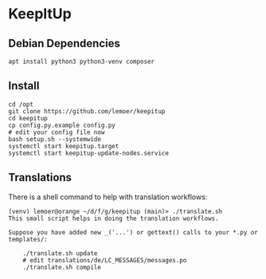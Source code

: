 # KeepItUp

## Debian Dependencies

``` shell
apt install python3 python3-venv composer
```

## Install

``` shell
cd /opt
git clone https://github.com/lemoer/keepitup
cd keepitup
cp config.py.example config.py
# edit your config file now
bash setup.sh --systemwide
systemctl start keepitup.target
systemctl start keepitup-update-nodes.service
```

## Translations

There is a shell command to help with translation workflows:

``` shell
(venv) lemoer@orange ~/d/f/g/keepitup (main)> ./translate.sh
This small script helps in doing the translation workflows.

Suppose you have added new _('...') or gettext() calls to your *.py or templates/:

    ./translate.sh update
    # edit translations/de/LC_MESSAGES/messages.po
    ./translate.sh compile
```
